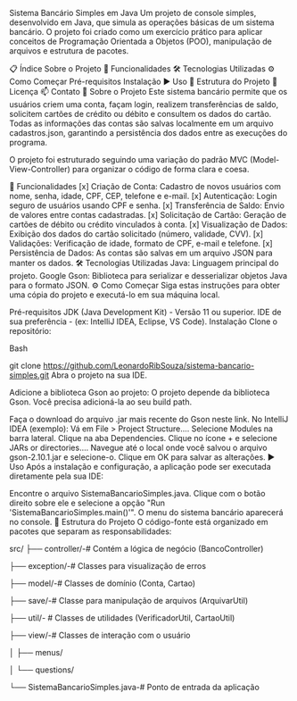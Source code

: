 Sistema Bancário Simples em Java
Um projeto de console simples, desenvolvido em Java, que simula as operações básicas de um sistema bancário. O projeto foi criado como um exercício prático para aplicar conceitos de Programação Orientada a Objetos (POO), manipulação de arquivos e estrutura de pacotes.

📋 Índice
Sobre o Projeto
🚀 Funcionalidades
🛠️ Tecnologias Utilizadas
⚙️ Como Começar
Pré-requisitos
Instalação
▶️ Uso
📂 Estrutura do Projeto
📝 Licença
📫 Contato
📖 Sobre o Projeto
Este sistema bancário permite que os usuários criem uma conta, façam login, realizem transferências de saldo, solicitem cartões de crédito ou débito e consultem os dados do cartão. Todas as informações das contas são salvas localmente em um arquivo cadastros.json, garantindo a persistência dos dados entre as execuções do programa.

O projeto foi estruturado seguindo uma variação do padrão MVC (Model-View-Controller) para organizar o código de forma clara e coesa.

🚀 Funcionalidades
[x] Criação de Conta: Cadastro de novos usuários com nome, senha, idade, CPF, CEP, telefone e e-mail.
[x] Autenticação: Login seguro de usuários usando CPF e senha.
[x] Transferência de Saldo: Envio de valores entre contas cadastradas.
[x] Solicitação de Cartão: Geração de cartões de débito ou crédito vinculados à conta.
[x] Visualização de Dados: Exibição dos dados do cartão solicitado (número, validade, CVV).
[x] Validações: Verificação de idade, formato de CPF, e-mail e telefone.
[x] Persistência de Dados: As contas são salvas em um arquivo JSON para manter os dados.
🛠️ Tecnologias Utilizadas
Java: Linguagem principal do projeto.
Google Gson: Biblioteca para serializar e desserializar objetos Java para o formato JSON.
⚙️ Como Começar
Siga estas instruções para obter uma cópia do projeto e executá-lo em sua máquina local.

Pré-requisitos
JDK (Java Development Kit) - Versão 11 ou superior.
IDE de sua preferência - (ex: IntelliJ IDEA, Eclipse, VS Code).
Instalação
Clone o repositório:

Bash

git clone https://github.com/LeonardoRibSouza/sistema-bancario-simples.git
Abra o projeto na sua IDE.

Adicione a biblioteca Gson ao projeto:
O projeto depende da biblioteca Gson. Você precisa adicioná-la ao seu build path.

Faça o download do arquivo .jar mais recente do Gson neste link.
No IntelliJ IDEA (exemplo):
Vá em File > Project Structure....
Selecione Modules na barra lateral.
Clique na aba Dependencies.
Clique no ícone + e selecione JARs or directories....
Navegue até o local onde você salvou o arquivo gson-2.10.1.jar e selecione-o.
Clique em OK para salvar as alterações.
▶️ Uso
Após a instalação e configuração, a aplicação pode ser executada diretamente pela sua IDE:

Encontre o arquivo SistemaBancarioSimples.java.
Clique com o botão direito sobre ele e selecione a opção "Run 'SistemaBancarioSimples.main()'".
O menu do sistema bancário aparecerá no console.
📂 Estrutura do Projeto
O código-fonte está organizado em pacotes que separam as responsabilidades:

src/
├── controller/-# Contém a lógica de negócio (BancoController)

├── exception/-# Classes para visualização de erros

├── model/-# Classes de domínio (Conta, Cartao)

├── save/-# Classe para manipulação de arquivos (ArquivarUtil)

├── util/- # Classes de utilidades (VerificadorUtil, CartaoUtil)

├── view/-# Classes de interação com o usuário

│   ├── menus/

│   └── questions/

└── SistemaBancarioSimples.java-# Ponto de entrada da aplicação
